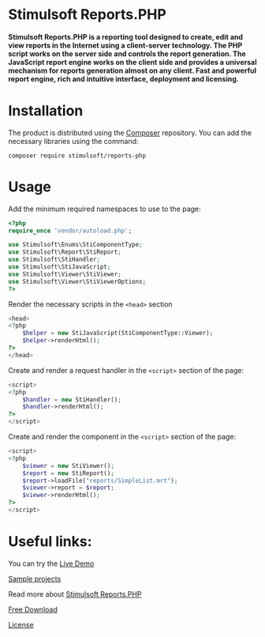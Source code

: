 # Stimulsoft Reports.PHP

#### Stimulsoft Reports.PHP is a reporting tool designed to create, edit and view reports in the Internet using a client-server technology. The PHP script works on the server side and controls the report generation. The JavaScript report engine works on the client side and provides a universal mechanism for reports generation almost on any client. Fast and powerful report engine, rich and intuitive interface, deployment and licensing.

# Installation
The product is distributed using the [Composer](https://getcomposer.org/) repository. You can add the necessary libraries using the command:

```
composer require stimulsoft/reports-php
```

# Usage
Add the minimum required namespaces to use to the page:
```php
<?php
require_once 'vendor/autoload.php';

use Stimulsoft\Enums\StiComponentType;
use Stimulsoft\Report\StiReport;
use Stimulsoft\StiHandler;
use Stimulsoft\StiJavaScript;
use Stimulsoft\Viewer\StiViewer;
use Stimulsoft\Viewer\StiViewerOptions;
?>
```

Render the necessary scripts in the `<head>` section
```php
<head>
<?php
    $helper = new StiJavaScript(StiComponentType::Viewer);
    $helper->renderHtml();
?>
</head>
```

Create and render a request handler in the `<script>` section of the page:
```php
<script>
<?php
    $handler = new StiHandler();
    $handler->renderHtml();
?>
</script>
```

Create and render the component in the `<script>` section of the page:
```php
<script>
<?php
    $viewer = new StiViewer();
    $report = new StiReport();
    $report->loadFile("reports/SimpleList.mrt");
    $viewer->report = $report;
    $viewer->renderHtml();
?>
</script>
```

# Useful links:

You can try the [Live Demo](http://demo.stimulsoft.com/#Js)

[Sample projects](https://github.com/stimulsoft/Samples-JS-PHP)

Read more about [Stimulsoft Reports.PHP](https://www.stimulsoft.com/en/products/reports-php)

[Free Download](https://www.stimulsoft.com/en/downloads)

[License](LICENSE.md)
